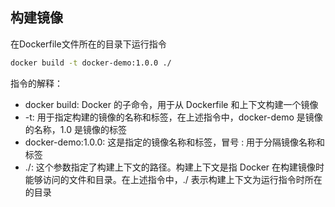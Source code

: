 ## 构建镜像

在Dockerfile文件所在的目录下运行指令

```bash
docker build -t docker-demo:1.0.0 ./
```

指令的解释：

- docker build: Docker 的子命令，用于从 Dockerfile 和上下文构建一个镜像
- -t: 用于指定构建的镜像的名称和标签，在上述指令中，docker-demo 是镜像的名称，1.0 是镜像的标签
- docker-demo:1.0.0: 这是指定的镜像名称和标签，冒号 : 用于分隔镜像名称和标签
- ./: 这个参数指定了构建上下文的路径。构建上下文是指 Docker 在构建镜像时能够访问的文件和目录。在上述指令中，./ 表示构建上下文为运行指令时所在的目录
